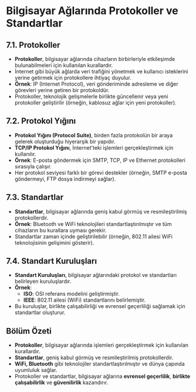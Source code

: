 
# Bilgisayar Ağlarında Protokoller ve Standartlar

## 7.1. Protokoller
- **Protokoller**, bilgisayar ağlarında cihazların birbirleriyle etkileşimde bulunabilmeleri için kullanılan kurallardır.
- İnternet gibi büyük ağlarda veri trafiğini yönetmek ve kullanıcı isteklerini yerine getirmek için protokollere ihtiyaç duyulur.
- **Örnek**: IP (Internet Protocol), veri gönderiminde adresleme ve diğer görevleri yerine getiren bir protokoldür.
- Protokoller, teknolojik gelişmelerle birlikte güncellenir veya yeni protokoller geliştirilir (örneğin, kablosuz ağlar için yeni protokoller).

## 7.2. Protokol Yığını
- **Protokol Yığını (Protocol Suite)**, birden fazla protokolün bir araya gelerek oluşturduğu hiyerarşik bir yapıdır.
- **TCP/IP Protokol Yığını**, İnternet'teki işlemleri gerçekleştirmek için kullanılır.
- **Örnek**: E-posta göndermek için SMTP, TCP, IP ve Ethernet protokolleri sırasıyla çalışır.
- Her protokol seviyesi farklı bir görevi destekler (örneğin, SMTP e-posta göndermeyi, FTP dosya indirmeyi sağlar).

## 7.3. Standartlar
- **Standartlar**, bilgisayar ağlarında geniş kabul görmüş ve resmileştirilmiş protokollerdir.
- **Örnek**: Bluetooth ve WiFi teknolojileri standartlaştırılmıştır ve tüm cihazların bu kurallara uyması gerekir.
- Standartlar zaman içinde geliştirilebilir (örneğin, 802.11 ailesi WiFi teknolojisinin gelişimini gösterir).

## 7.4. Standart Kuruluşları
- **Standart Kuruluşları**, bilgisayar ağlarındaki protokol ve standartları belirleyen kuruluşlardır.
- **Örnek**: 
  - **ISO**: OSI referans modelini geliştirmiştir.
  - **IEEE**: 802.11 ailesi (WiFi) standartlarını belirlemiştir.
- Bu kuruluşlar, birlikte çalışabilirliği ve evrensel geçerliliği sağlamak için standartlar oluşturur.

## Bölüm Özeti
- **Protokoller**, bilgisayar ağlarında işlemleri gerçekleştirmek için kullanılan kurallardır.
- **Standartlar**, geniş kabul görmüş ve resmileştirilmiş protokollerdir.
- **WiFi, Bluetooth** gibi teknolojiler standartlaştırılmıştır ve dünya çapında uyumluluk sağlar.
- Protokoller ve standartlar, bilgisayar ağlarına **evrensel geçerlilik**, **birlikte çalışabilirlik** ve **güvenilirlik** kazandırır.
